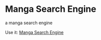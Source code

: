 # Manga Search Engine

a manga search engine

Use it: [Manga Search Engine](https://amboulouma.github.io/manga-search-engine/)